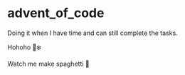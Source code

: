 # advent_of_code

Doing it when I have time and can still complete the tasks.

Hohoho 🎅❄️

Watch me make spaghetti 🍝
